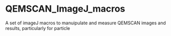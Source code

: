 # QEMSCAN_ImageJ_macros
A set of imageJ macros to manuipulate and measure QEMSCAN images and results, particularly for particle
